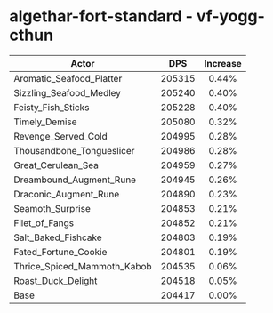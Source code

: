 # algethar-fort-standard - vf-yogg-cthun
| Actor | DPS | Increase |
|---|:---:|:---:|
|Aromatic_Seafood_Platter|205315|0.44%|
|Sizzling_Seafood_Medley|205240|0.40%|
|Feisty_Fish_Sticks|205228|0.40%|
|Timely_Demise|205080|0.32%|
|Revenge_Served_Cold|204995|0.28%|
|Thousandbone_Tongueslicer|204986|0.28%|
|Great_Cerulean_Sea|204959|0.27%|
|Dreambound_Augment_Rune|204945|0.26%|
|Draconic_Augment_Rune|204890|0.23%|
|Seamoth_Surprise|204853|0.21%|
|Filet_of_Fangs|204852|0.21%|
|Salt_Baked_Fishcake|204803|0.19%|
|Fated_Fortune_Cookie|204801|0.19%|
|Thrice_Spiced_Mammoth_Kabob|204535|0.06%|
|Roast_Duck_Delight|204518|0.05%|
|Base|204417|0.00%|
